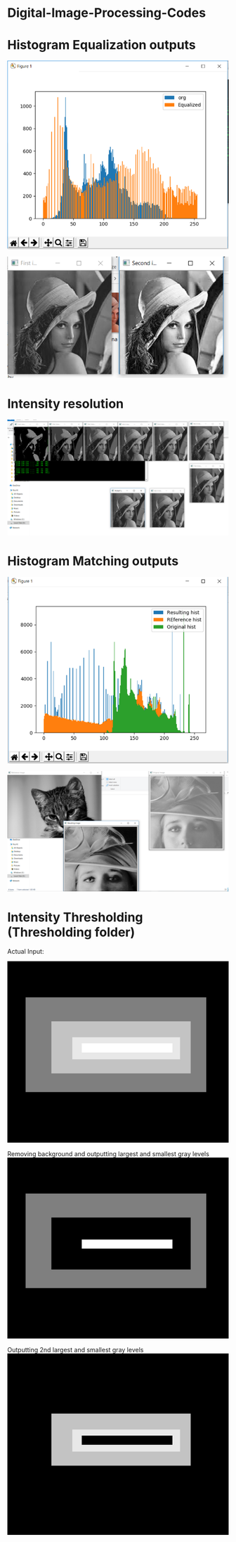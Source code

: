 # Digital-Image-Processing-Codes

# Histogram Equalization outputs

![alt text](https://github.com/Murali81/Digital-Image-Processing-Codes/blob/master/Histogram%20Equalization/output_histogram.PNG)

![alt text](https://github.com/Murali81/Digital-Image-Processing-Codes/blob/master/Histogram%20Equalization/output_images.PNG)

# Intensity resolution

![alt text](https://github.com/Murali81/Digital-Image-Processing-Codes/blob/master/Gray%20level%20scaling%20AND%20spatial%20resolution/output_gray_level.PNG)

# Histogram Matching outputs

![alt text](https://github.com/Murali81/Digital-Image-Processing-Codes/blob/master/Histogram%20Matching/output_histogram.PNG)

![alt text](https://github.com/Murali81/Digital-Image-Processing-Codes/blob/master/Histogram%20Matching/output_pics.PNG)

# Intensity Thresholding (Thresholding folder)

Actual Input:

![alt text](https://github.com/Murali81/Digital-Image-Processing-Codes/blob/master/Thresholding/five.png)

Removing background and outputting largest and smallest gray levels
![alt text](https://github.com/Murali81/Digital-Image-Processing-Codes/blob/master/Thresholding/1st_level.png)

Outputting 2nd largest and smallest gray levels
![alt text](https://github.com/Murali81/Digital-Image-Processing-Codes/blob/master/Thresholding/2nd_level.png)

